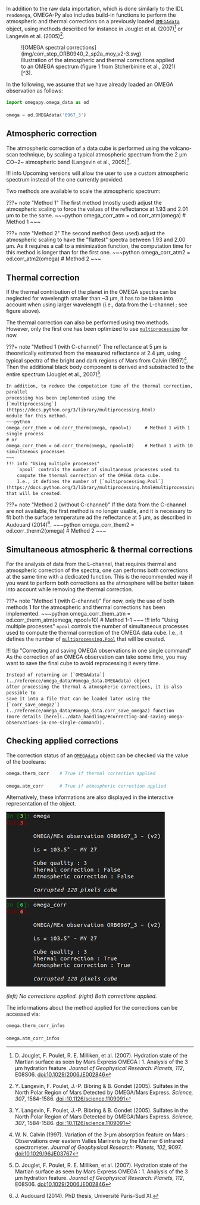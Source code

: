 In addition to the raw data importation, which is done similarly to the IDL
`readomega`, OMEGA-Py also includes build-in functions to perform the atmospheric
and thermal corrections on a previously loaded [`OMEGAdata`](../reference/omega_data/#omega_data.OMEGAdata) object, using methods
described for instance in Jouglet et al. (2007)[^1] or Langevin et al. (2005)[^2].

[^1]: D. Jouglet, F. Poulet, R. E. Milliken, et al. (2007). 
Hydration state of the Martian surface as seen by Mars Express OMEGA : 1. Analysis of the 3 μm hydration feature. 
*Journal of Geophysical Research: Planets, 112*, E08S06. 
[doi:10.1029/2006JE002846](http://dx.doi.org/10.1029/2006JE002846)

[^2]: Y. Langevin, F. Poulet, J.-P. Bibring & B. Gondet (2005). 
Sulfates in the North Polar Region of Mars Detected by OMEGA/Mars Express.
*Science, 307*, 1584-1586. 
[doi :10.1126/science.1109091](http://dx.doi.org/10.1126/science.1109091)

<figure markdown>
  ![OMEGA spectral corrections](img/corr_step_ORB0940_2_sp2a_moy_v2-3.svg)
  <figcaption>
    Illustration of the atmospheric and thermal corrections applied to an OMEGA spectrum 
    (figure 1 from Stcherbinine et al., 2021)[^3].
  </figcaption>
</figure>

[^3]: A. Stcherbinine, M. Vincendon, F. Montmessin, P. Beck (2021). 
Identification of a new spectral signature at 3 µm over Martian northern high latitudes: implications for surface composition. 
*Icarus, 369*, 114627. 
[doi:10.1016/j.icarus.2021.114627](https://doi.org/10.1016/j.icarus.2021.114627)

In the following, we assume that we have already loaded an OMEGA observation as follows:
~~~python
import omegapy.omega_data as od

omega = od.OMEGAdata('0967_3')
~~~

## Atmospheric correction

The atmospheric correction of a data cube is performed using the volcano-scan
technique, by scaling a typical atmospheric spectrum from the 2 μm
CO~2~ atmospheric band (Langevin et al., 2005)[^2]. 

!!! info
    Upcoming versions will allow the user to use a custom atmospheric spectrum
    instead of the one currently provided. 

Two methods are available to scale the atmospheric spectrum:

???+ note "Method 1"
    The first method (mostly used) adjust the atmospheric scaling to force the values of 
    the reflectance at 1.93 and 2.01 μm to be the same.
    ~~~python
    omega_corr_atm = od.corr_atm(omega)     # Method 1
    ~~~

???+ note "Method 2"
    The second method (less used) adjust the atmospheric scaling to have the "flattest" spectra
    between 1.93 and 2.00 μm. As it requires a call to a minimization function, the computation
    time for this method is longer than for the first one.
    ~~~python
    omega_corr_atm2 = od.corr_atm2(omega)   # Method 2
    ~~~

<!--The atmospheric correction is performed by using: -->
<!--~~~python-->
<!--omega_corr_atm = od.corr_atm(omega)     # Method 1-->

<!--omega_corr_atm2 = od.corr_atm2(omega)   # Method 2-->
<!--~~~-->

## Thermal correction

If the thermal contribution of the planet in the OMEGA spectra can be neglected for wavelength 
smaller than ~3 μm, it has to be taken into account when using larger wavelength (i.e., data from
the L-channel ; see figure above).

The thermal correction can also be performed using two methods. 
However, only the first one has been optimized to use 
[`multiprocessing`](https://docs.python.org/3/library/multiprocessing.html) for now.

???+ note "Method 1 (with C-channel)"
    The reflectance at 5 μm is theoretically estimated from the measured reflectance at 2.4 μm,
    using typical spectra of the bright and dark regions of Mars from Calvin (1997)[^4].
    Then the additional black body component is derived and substracted to the entire spectrum
    (Jouglet et al., 2007)[^1].

    In addition, to reduce the computation time of the thermal correction, parallel
    processing has been implemented using the 
    [`multiprocessing`](https://docs.python.org/3/library/multiprocessing.html) 
    module for this method. 
    ~~~python
    omega_corr_them = od.corr_therm(omega, npool=1)     # Method 1 with 1 single process
    # or
    omega_corr_them = od.corr_therm(omega, npool=10)    # Method 1 with 10 simultaneous processes
    ~~~
    !!! info "Using multiple processes"
        `npool` controls the number of simultaneous processes used to
        compute the thermal correction of the OMEGA data cube.
        I.e., it defines the number of [`multiprocessing.Pool`](https://docs.python.org/3/library/multiprocessing.html#multiprocessing.pool.Pool) that will be created.

???+ note "Method 2 (without C-channel)"
    If the data from the C-channel are not available, the first method is no longer usable,
    and it is necessary to fit both the surface temperature ad the reflectance at 5 μm,
    as described in Audouard (2014)[^5].
    ~~~python
    omega_corr_them2 = od.corr_therm2(omega)            # Method 2
    ~~~

[^4]: W. N. Calvin (1997). 
Variation of the 3-μm absorption feature on Mars : Observations over eastern Valles Marineris by the Mariner 6 infrared spectrometer.
*Journal of Geophysical Research: Planets, 102*, 9097.
[doi:10.1029/96JE03767](http://dx.doi.org/10.1029/96JE03767)

[^5]: J. Audouard (2014). PhD thesis, Université Paris-Sud XI.

<!--The preferred one assumes the theoretical reflectance at 5 μm from the one at-->
<!--2.4 μm and typical spectra (Jouglet et al., 2007)[^1], but a second one has-->
<!--been implemented for cubes with no data from the C-channel (Audouard,-->
<!--2014)[^5]. -->

<!--In addition, to reduce the computation time of the thermal correction, parallel-->
<!--processing has been implemented using the multiprocessing module for the first-->
<!--method. -->

<!--For instance, one can perform the thermal correction of a data cube using 10-->
<!--simultaneous processes (for method 1 only) with:-->
<!--~~~python-->
<!--omega_corr_them = od.corr_therm(omega, npool=10)    # Method 1-->

<!--omega_corr_them2 = od.corr_therm2(omega)            # Method 2-->
<!--~~~-->

## Simultaneous atmospheric & thermal corrections

For the analysis of data from the L-channel, that requires thermal and atmospheric correction of
the spectra, one can performs both corrections at the same time with a dedicated function.
This is the recommended way if you want to perform both corrections as the atmosphere will be better
taken into account while removing the thermal correction.

???+ note "Method 1 (with C-channel)"
    For now, only the use of both methods 1 for the atmospheric and thermal corrections has been
    implemented.
    ~~~python
    omega_corr_them_atm = od.corr_therm_atm(omega, npool=10)    # Method 1-1
    ~~~
    !!! info "Using multiple processes"
        `npool` controls the number of simultaneous processes used to
        compute the thermal correction of the OMEGA data cube.
        I.e., it defines the number of [`multiprocessing.Pool`](https://docs.python.org/3/library/multiprocessing.html#multiprocessing.pool.Pool) that will be created.

!!! tip "Correcting and saving OMEGA observations in one single command"
    As the correction of an OMEGA observation can take some time, you may want to save the
    final cube to avoid reprocessing it every time.

    Instead of returning an [`OMEGAdata`](../reference/omega_data/#omega_data.OMEGAdata) object
    after processing the thermal & atmospheric corrections, it is also possible to 
    save it into a file that can be loaded later using the 
    [`corr_save_omega2`](../reference/omega_data/#omega_data.corr_save_omega2) function
    (more details [here](../data_handling/#correcting-and-saving-omega-observations-in-one-single-command)).

## Checking applied corrections

The correction status of an [`OMEGAdata`](../reference/omega_data/#omega_data.OMEGAdata) object
can be checked via the value of the booleans:
~~~python
omega.therm_corr    # True if thermal correction applied

omega.atm_corr      # True if atmospheric correction applied
~~~

Alternatively, these informations are also displayed in the interactive representation of the
object.

<!--![OMEGAdata representation no corrections](img/repr_OMEGAdata.png){align=left}-->
<!--![OMEGAdata representation both corrections](img/repr_OMEGAdata_corrT-A.png){align=right}-->

![OMEGAdata representation no corrections](img/repr_OMEGAdata.png)
![OMEGAdata representation both corrections](img/repr_OMEGAdata_corrT-A.png)

*(left) No corrections applied. (right) Both corrections applied.*

The informations about the method applied for the corrections can be accessed via:
~~~python
omega.therm_corr_infos

omega.atm_corr_infos
~~~

<!--~~~python-->
<!--In [1]: omega-->
<!--Out[1]: -->
<!--~~~-->

<!--=== "test 1"-->
  <!--bla-->

<!--=== "test 2"-->
  <!--blabla-->
